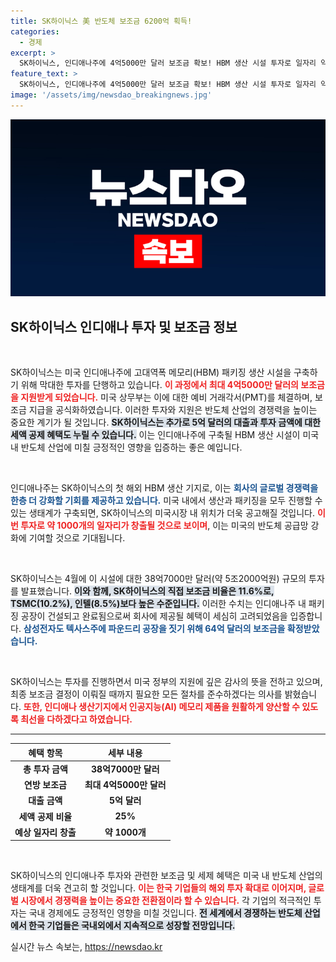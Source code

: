 ```yaml
---
title: SK하이닉스 美 반도체 보조금 6200억 획득!
categories:
  - 경제
excerpt: >
  SK하이닉스, 인디애나주에 4억5000만 달러 보조금 확보! HBM 생산 시설 투자로 일자리 약 1000개 창출 기대. 고급 반도체 패키징 생태계 구축의 첫걸음이 될 이 프로젝트, 과연 미국 반도체 산업에 어떤 변화를 가져올까요? 클릭 유도!
feature_text: >
  SK하이닉스, 인디애나주에 4억5000만 달러 보조금 확보! HBM 생산 시설 투자로 일자리 약 1000개 창출 기대. 고급 반도체 패키징 생태계 구축의 첫걸음이 될 이 프로젝트, 과연 미국 반도체 산업에 어떤 변화를 가져올까요? 클릭 유도!
image: '/assets/img/newsdao_breakingnews.jpg'
---
```


<p><img src="/assets/img/newsdao_breakingnews.jpg" alt="pcversion 속보" /></p>

<h2 data-ke-size="size26">SK하이닉스 인디애나 투자 및 보조금 정보</h2>

<p data-ke-size="size16">&nbsp;</p>

<p>SK하이닉스는 미국 인디애나주에 고대역폭 메모리(HBM) 패키징 생산 시설을 구축하기 위해 막대한 투자를 단행하고 있습니다. <b><span style="color: #ee2323;">이 과정에서 최대 4억5000만 달러의 보조금을 지원받게 되었습니다.</span></b> 미국 상무부는 이에 대한 예비 거래각서(PMT)를 체결하며, 보조금 지급을 공식화하였습니다. 이러한 투자와 지원은 반도체 산업의 경쟁력을 높이는 중요한 계기가 될 것입니다. <b><span style="background-color: #21538527;">SK하이닉스는 추가로 5억 달러의 대출과 투자 금액에 대한 세액 공제 혜택도 누릴 수 있습니다.</span></b> 이는 인디애나주에 구축될 HBM 생산 시설이 미국 내 반도체 산업에 미칠 긍정적인 영향을 입증하는 좋은 예입니다.</p>

<p data-ke-size="size16">&nbsp;</p>

<p>인디애나주는 SK하이닉스의 첫 해외 HBM 생산 기지로, 이는 <b><span style="color: #1a5490;">회사의 글로벌 경쟁력을 한층 더 강화할 기회를 제공하고 있습니다.</span></b> 미국 내에서 생산과 패키징을 모두 진행할 수 있는 생태계가 구축되면, SK하이닉스의 미국시장 내 위치가 더욱 공고해질 것입니다. <b><span style="color: #ee2323;">이번 투자로 약 1000개의 일자리가 창출될 것으로 보이며</span></b>, 이는 미국의 반도체 공급망 강화에 기여할 것으로 기대됩니다.</p>

<p data-ke-size="size16">&nbsp;</p>

<p>SK하이닉스는 4월에 이 시설에 대한 38억7000만 달러(약 5조2000억원) 규모의 투자를 발표했습니다. <b><span style="background-color: #21538527;">이와 함께, SK하이닉스의 직접 보조금 비율은 11.6%로, TSMC(10.2%), 인텔(8.5%)보다 높은 수준입니다.</span></b> 이러한 수치는 인디애나주 내 패키징 공장이 건설되고 완료됨으로써 회사에 제공될 혜택이 세심히 고려되었음을 입증합니다. <b><span style="color: #1a5490;">삼성전자도 텍사스주에 파운드리 공장을 짓기 위해 64억 달러의 보조금을 확정받았습니다.</span></b></p>

<p data-ke-size="size16">&nbsp;</p>

<p>SK하이닉스는 투자를 진행하면서 미국 정부의 지원에 깊은 감사의 뜻을 전하고 있으며, 최종 보조금 결정이 이뤄질 때까지 필요한 모든 절차를 준수하겠다는 의사를 밝혔습니다. <b><span style="color: #ee2323;">또한, 인디애나 생산기지에서 인공지능(AI) 메모리 제품을 원활하게 양산할 수 있도록 최선을 다하겠다고 하였습니다.</span></b></p>

<hr />

<table>
    <thead>
        <tr>
            <th style="text-align: center;">혜택 항목</th>
            <th style="text-align: center;">세부 내용</th>
        </tr>
    </thead>
    <tbody>
        <tr>
            <td style="text-align: center; height: 17px;"><b>총 투자 금액</b></td>
            <td style="text-align: center; height: 17px;"><b>38억7000만 달러</b></td>
        </tr>
        <tr>
            <td style="text-align: center; height: 17px;"><b>연방 보조금</b></td>
            <td style="text-align: center; height: 17px;"><b>최대 4억5000만 달러</b></td>
        </tr>
        <tr>
            <td style="text-align: center; height: 17px;"><b>대출 금액</b></td>
            <td style="text-align: center; height: 17px;"><b>5억 달러</b></td>
        </tr>
        <tr>
            <td style="text-align: center; height: 17px;"><b>세액 공제 비율</b></td>
            <td style="text-align: center; height: 17px;"><b>25%</b></td>
        </tr>
        <tr>
            <td style="text-align: center; height: 17px;"><b>예상 일자리 창출</b></td>
            <td style="text-align: center; height: 17px;"><b>약 1000개</b></td>
        </tr>
    </tbody>
</table>

<p data-ke-size="size16">&nbsp;</p>

<p>SK하이닉스의 인디애나주 투자와 관련한 보조금 및 세제 혜택은 미국 내 반도체 산업의 생태계를 더욱 견고히 할 것입니다. <b><span style="color: #ee2323;">이는 한국 기업들의 해외 투자 확대로 이어지며, 글로벌 시장에서 경쟁력을 높이는 중요한 전환점이라 할 수 있습니다.</span></b> 각 기업의 적극적인 투자는 국내 경제에도 긍정적인 영향을 미칠 것입니다. <b><span style="background-color: #21538527;">전 세계에서 경쟁하는 반도체 산업에서 한국 기업들은 국내외에서 지속적으로 성장할 전망입니다.</span></b></p>
실시간 뉴스 속보는, <a href="https://newsdao.kr" rel="dofollow">https://newsdao.kr</a>


